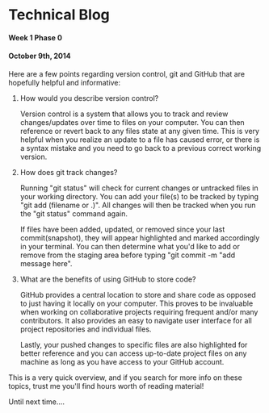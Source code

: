# Technical Blog
#### Week 1 Phase 0
#### October 9th, 2014

Here are a few points regarding version control, git and GitHub that are hopefully helpful and informative:

1. How would you describe version control?

   Version control is a system that allows you to track and review changes/updates over time to files on your computer. You can then reference or revert back to any files state at any given time. This is very helpful when you realize an update to a file has caused error, or there is a syntax mistake and you need to go back to a previous correct working version.

2. How does git track changes?

   Running "git status" will check for current changes or untracked files in your working directory. You can add your file(s) to be tracked by typing "git add (filename or .)". All changes will then be tracked when you run the "git status" command again.

   If files have been added, updated, or removed since your last commit(snapshot), they will appear highlighted and marked accordingly in your terminal. You can then determine what you'd like to add or remove from the staging area before typing "git commit -m "add message here".

3. What are the benefits of using GitHub to store code?

   GitHub provides a central location to store and share code as opposed to just having it locally on your computer. This proves to be invaluable when working on collaborative projects requiring frequent and/or many contributors. It also provides an easy to navigate user interface for all project repositories and individual files.

   Lastly, your pushed changes to specific files are also highlighted for better reference and you can access up-to-date project files on any machine as long as you have access to your GitHub account.

  This is a very quick overview, and if you search for more info on these topics, trust me you'll find hours worth of reading material!

  Until next time....

